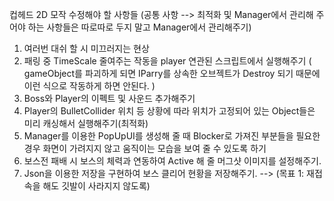 컵헤드 2D 모작 
수정해야 할 사항들
(공통 사항 --> 최적화 및 Manager에서 관리해 주어야 하는 사항들은 따로따로 두지 말고 Manager에서 관리해주기)

1. 여러번 대쉬 할 시 미끄러지는 현상
2. 패링 중 TimeScale 줄여주는 작동을 player 연관된 스크립트에서 실행해주기
   ( gameObject를 파괴하게 되면 IParry를 상속한 오브젝트가 Destroy 되기 때문에 이런 식으로 작동하게 하면
   안된다. )
3. Boss와 Player의 이펙트 및 사운드 추가해주기
4. Player의 BulletCollider 위치 등 상황에 따라 위치가 고정되어 있는 Object들은 미리 캐싱해서 실행해주기(최적화)
5.  Manager를 이용한 PopUpUI를 생성해 줄 때 Blocker로 가져진 부분들을 필요한 경우 화면이 가려지지 않고 움직이는 모습을 보여 줄 수 있도록 하기
6.  보스전 패배 시 보스의 체력과 연동하여 Active 해 줄 머그샷 이미지를 설정해주기. 
7. Json을 이용한 저장을 구현하여 보스 클리어 현황을 저장해주기. --> (목표 1: 재접속을 해도 깃발이 사라지지 않도록)
   
